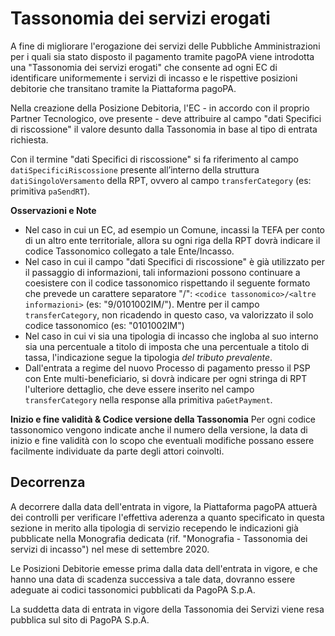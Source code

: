 # Tassonomia dei servizi erogati

A fine di migliorare l'erogazione dei servizi delle Pubbliche Amministrazioni per i quali sia stato disposto il pagamento tramite pagoPA viene introdotta una "Tassonomia dei servizi erogati" che consente ad ogni EC di identificare uniformemente i servizi di incasso e le rispettive posizioni debitorie che transitano tramite la Piattaforma pagoPA.

Nella creazione della Posizione Debitoria, l'EC - in accordo con il proprio Partner Tecnologico, ove presente - deve attribuire al campo "dati Specifici di riscossione" il valore desunto dalla Tassonomia in base al tipo di entrata richiesta.

Con il termine "dati Specifici di riscossione" si fa riferimento al campo `datiSpecificiRiscossione` presente all’interno della struttura `datiSingoloVersamento` della RPT, ovvero al campo `transferCategory` (es: primitiva `paSendRT`).

**Osservazioni e Note**

* Nel caso in cui un EC, ad esempio un Comune, incassi la TEFA per conto di un altro ente territoriale, allora su ogni riga della RPT dovrà indicare il codice Tassonomico collegato a tale Ente/Incasso.
* Nel caso in cui il campo "dati Specifici di riscossione" è già utilizzato per il passaggio di informazioni, tali informazioni possono continuare a coesistere con il codice tassonomico rispettando il seguente formato che prevede un carattere separatore "/": `<codice tassonomico>/<altre informazioni>` (es: "9/0101002IM/<altri dati opzionali>"). Mentre per il campo `transferCategory`, non ricadendo in questo caso, va valorizzato il solo codice tassonomico (es: "0101002IM")
* Nel caso in cui vi sia una tipologia di incasso che ingloba al suo interno sia una percentuale a titolo di imposta che una percentuale a titolo di tassa, l'indicazione segue la tipologia *del tributo prevalente*.
* Dall'entrata a regime del nuovo Processo di pagamento presso il PSP con Ente multi-beneficiario, si dovrà indicare per ogni stringa di RPT l'ulteriore dettaglio, che deve essere inserito nel campo `transferCategory` nella response alla primitiva `paGetPayment`.

**Inizio e fine validità & Codice versione della Tassonomia**
Per ogni codice tassonomico vengono indicate anche il numero della versione, la data di inizio e fine validità con lo scopo che eventuali modifiche possano essere facilmente individuate da parte degli attori coinvolti.

## Decorrenza

A decorrere dalla data dell'entrata in vigore, la Piattaforma pagoPA attuerà dei controlli per verificare l'effettiva aderenza a quanto specificato in questa sezione in merito alla tipologia di servizio recependo le indicazioni già pubblicate nella Monografia dedicata (rif. "Monografia - Tassonomia dei servizi di incasso") nel mese di settembre 2020.

Le Posizioni Debitorie emesse prima dalla data dell'entrata in vigore, e che hanno una data di scadenza successiva a tale data, dovranno essere adeguate ai codici tassonomici pubblicati da PagoPA S.p.A.

La suddetta data di entrata in vigore della Tassonomia dei Servizi viene resa pubblica sul sito di PagoPA S.p.A.
